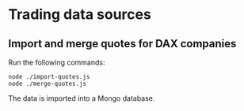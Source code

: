 # Trading data sources

## Import and merge quotes for DAX companies

Run the following commands:

```
node ./import-quotes.js
node ./merge-quotes.js
````

The data is imported into a Mongo database.
